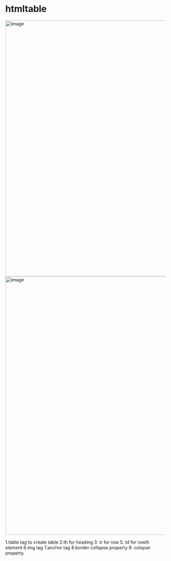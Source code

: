 # htmltable

<img width="801" alt="image" src="https://github.com/RajkumarRj/htmltable/assets/142428565/c96a41ab-b13a-44bf-bfd5-dd06f0428e6c">
<img width="809" alt="image" src="https://github.com/RajkumarRj/htmltable/assets/142428565/3d06619a-d839-42bc-8396-3eafaf8557fe">

1.table tag to create table
2.th for heading 
3. tr for row 
5. td for rowth element
6.img tag
7.anchor tag
8.border collapse property
9. colspan property.
